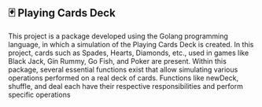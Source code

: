 <h2>🃏 Playing Cards Deck</h2>

This project is a package developed using the Golang programming language, in which a simulation of the Playing Cards Deck is created. In this project, cards such as Spades, Hearts, Diamonds, etc., used in games like Black Jack, Gin Rummy, Go Fish, and Poker are present. Within this package, several essential functions exist that allow simulating various operations performed on a real deck of cards. Functions like newDeck, shuffle, and deal each have their respective responsibilities and perform specific operations
